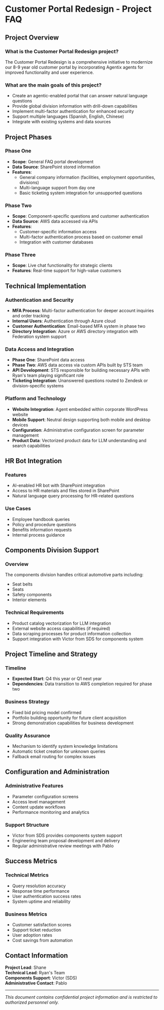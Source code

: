 # Customer Portal Redesign - Project FAQ

## Project Overview

### What is the Customer Portal Redesign project?
The Customer Portal Redesign is a comprehensive initiative to modernize our 8-9 year old customer portal by incorporating Agentix agents for improved functionality and user experience.

### What are the main goals of this project?
- Create an agentic-enabled portal that can answer natural language questions
- Provide global division information with drill-down capabilities
- Implement multi-factor authentication for enhanced security
- Support multiple languages (Spanish, English, Chinese)
- Integrate with existing systems and data sources

## Project Phases

### Phase One
- **Scope**: General FAQ portal development
- **Data Source**: SharePoint stored information
- **Features**: 
  - General company information (facilities, employment opportunities, divisions)
  - Multi-language support from day one
  - Basic ticketing system integration for unsupported questions

### Phase Two
- **Scope**: Component-specific questions and customer authentication
- **Data Source**: AWS data accessed via APIs
- **Features**:
  - Customer-specific information access
  - Multi-factor authentication process based on customer email
  - Integration with customer databases

### Phase Three
- **Scope**: Live chat functionality for strategic clients
- **Features**: Real-time support for high-value customers

## Technical Implementation

### Authentication and Security
- **MFA Process**: Multi-factor authentication for deeper account inquiries and order tracking
- **Internal Users**: Authentication through Azure cloud
- **Customer Authentication**: Email-based MFA system in phase two
- **Directory Integration**: Azure or AWS directory integration with Federation system support

### Data Access and Integration
- **Phase One**: SharePoint data access
- **Phase Two**: AWS data access via custom APIs built by STS team
- **API Development**: STS responsible for building necessary APIs with Ryan's team playing significant role
- **Ticketing Integration**: Unanswered questions routed to Zendesk or division-specific systems

### Platform and Technology
- **Website Integration**: Agent embedded within corporate WordPress website
- **Mobile Support**: Neutral design supporting both mobile and desktop devices
- **Configuration**: Administrative configuration screen for parameter management
- **Product Data**: Vectorized product data for LLM understanding and search capabilities

## HR Bot Integration

### Features
- AI-enabled HR bot with SharePoint integration
- Access to HR materials and files stored in SharePoint
- Natural language query processing for HR-related questions

### Use Cases
- Employee handbook queries
- Policy and procedure questions
- Benefits information requests
- Internal process guidance

## Components Division Support

### Overview
The components division handles critical automotive parts including:
- Seat belts
- Seats
- Safety components
- Interior elements

### Technical Requirements
- Product catalog vectorization for LLM integration
- External website access capabilities (if required)
- Data scraping processes for product information collection
- Support integration with Victor from SDS for components system

## Project Timeline and Strategy

### Timeline
- **Expected Start**: Q4 this year or Q1 next year
- **Dependencies**: Data transition to AWS completion required for phase two

### Business Strategy
- Fixed bid pricing model confirmed
- Portfolio building opportunity for future client acquisition
- Strong demonstration capabilities for business development

### Quality Assurance
- Mechanism to identify system knowledge limitations
- Automatic ticket creation for unknown queries
- Fallback email routing for complex issues

## Configuration and Administration

### Administrative Features
- Parameter configuration screens
- Access level management
- Content update workflows
- Performance monitoring and analytics

### Support Structure
- Victor from SDS provides components system support
- Engineering team proposal development and delivery
- Regular administrative review meetings with Pablo

## Success Metrics

### Technical Metrics
- Query resolution accuracy
- Response time performance
- User authentication success rates
- System uptime and reliability

### Business Metrics
- Customer satisfaction scores
- Support ticket reduction
- User adoption rates
- Cost savings from automation

## Contact Information

**Project Lead**: Shane  
**Technical Lead**: Ryan's Team  
**Components Support**: Victor (SDS)  
**Administrative Contact**: Pablo

---

*This document contains confidential project information and is restricted to authorized personnel only.*
